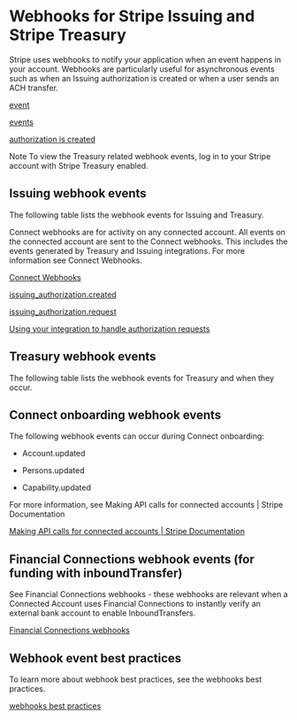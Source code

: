 # Webhooks for Stripe Issuing and Stripe Treasury

Stripe uses webhooks to notify your application when an event happens in your account. Webhooks are particularly useful for asynchronous events such as when an Issuing authorization is created or when a user sends an ACH transfer.

[event](/api/events/types)

[events](/api/events/types)

[authorization is created](/api/events/types#event_types-issuing_authorization.created)

Note To view the Treasury related webhook events, log in to your Stripe account with Stripe Treasury enabled.

## Issuing webhook events

The following table lists the webhook events for Issuing and Treasury.

Connect webhooks are for activity on any connected account. All events on the connected account are sent to the Connect webhooks. This includes the events generated by Treasury and Issuing integrations. For more information see Connect Webhooks.

[Connect Webhooks](/connect/webhooks)

[issuing_authorization.created](/api/events/types#event_types-issuing_authorization.created)

[issuing_authorization.request](/api/events/types#event_types-issuing_authorization.request)

[Using your integration to handle authorization requests](/issuing/purchases/authorizations)

## Treasury webhook events

The following table lists the webhook events for Treasury and when they occur.

## Connect onboarding webhook events

The following webhook events can occur during Connect onboarding:

- Account.updated

- Persons.updated

- Capability.updated

For more information, see Making API calls for connected accounts | Stripe Documentation

[Making API calls for connected accounts | Stripe Documentation](/connect/authentication)

## Financial Connections webhook events (for funding with inboundTransfer)

See Financial Connections webhooks - these webhooks are relevant when a Connected Account uses Financial Connections to instantly verify an external bank account to enable InboundTransfers.

[Financial Connections webhooks](/financial-connections/webhooks)

## Webhook event best practices

To learn more about webhook best practices, see the webhooks best practices.

[webhooks best practices](/webhooks#best-practices)
